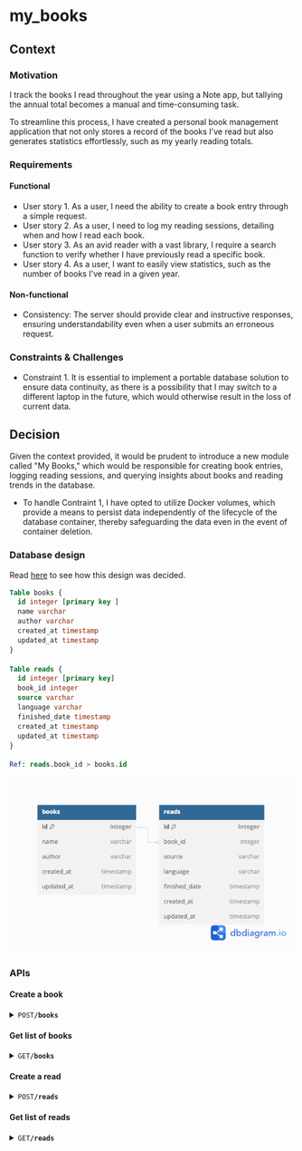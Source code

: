 # my_books

## Context
### Motivation

I track the books I read throughout the year using a Note app, but tallying the annual total becomes a manual and time-consuming task. 

To streamline this process, I have created a personal book management application that not only stores a record of the books I've read but also generates statistics effortlessly, such as my yearly reading totals.

### Requirements
#### Functional

- User story 1. As a user, I need the ability to create a book entry through a simple request.
- User story 2. As a user, I need to log my reading sessions, detailing when and how I read each book.
- User story 3. As an avid reader with a vast library, I require a search function to verify whether I have previously read a specific book.
- User story 4. As a user, I want to easily view statistics, such as the number of books I've read in a given year.

#### Non-functional

- Consistency: The server should provide clear and instructive responses, ensuring understandability even when a user submits an erroneous request.

### Constraints & Challenges

- Constraint 1. It is essential to implement a portable database solution to ensure data continuity, as there is a possibility that I may switch to a different laptop in the future, which would otherwise result in the loss of current data.

## Decision
Given the context provided, it would be prudent to introduce a new module called "My Books," which would be responsible for creating book entries, logging reading sessions, and querying insights about books and reading trends in the database.

- To handle Contraint 1, I have opted to utilize Docker volumes, which provide a means to persist data independently of the lifecycle of the database container, thereby safeguarding the data even in the event of container deletion.

### Database design
Read [here](docs/database.md) to see how this design was decided.
```sql
Table books {
  id integer [primary key ]
  name varchar
  author varchar 
  created_at timestamp 
  updated_at timestamp
}

Table reads {
  id integer [primary key]
  book_id integer 
  source varchar
  language varchar
  finished_date timestamp 
  created_at timestamp
  updated_at timestamp 
}

Ref: reads.book_id > books.id 
```
![Schema](docs/db-diagram.png)

### APIs 

#### Create a book
<details> 
    <summary><code>POST</code><code><b>/books</b></code></summary>
Tracker creates a book with this information

##### Body
| Name   | Required | Type   | Description            |
|--------|----------|--------|------------------------|
| name   | Y        | string | Name of the book       |
| author | Y        | string | Author of the the book |

##### Response 
| Status Code | Verdict           | Body                | Description                            |
|-------------|-------------------|---------------------|----------------------------------------|
| 200         | success           | `"data": {"id": 7}` | Success, Return id of the created book |
| 400         | invalid_parameter |                     |                                        |

##### Example 
- cURL

- Response

```json
{
  "data": {
    "id": 7
  },
  "message": "book is created successfully",
  "time": "2024-03-09T15:04:12+07:00",
  "verdict": "success"
}
```
</details>

#### Get list of books
<details> 
    <summary><code>GET</code><code><b>/books</b></code></summary>

##### Parameters
| Name     | Required | Type   | Description                                           |
|----------|----------|--------|-------------------------------------------------------|
| page     |          | int    | The page number of the results to fetch, default: 1   |
| per_page |          | int    | The number of results per page (max 100), default: 30 |
| search   |          | string | The key string to search on book name                 |

##### Response
| Status Code | Verdict           | Body                                                                                                                                                                       | Description                    |
|-------------|-------------------|----------------------------------------------------------------------------------------------------------------------------------------------------------------------------|--------------------------------|
| 200         | success           | `"data": {"count": 7,"items": [{ "id": 1,"name": "Giết con chim nhại","author": "","created_at": "2024-03-08T20:05:58+07:00","updated_at": "2024-03-08T20:05:58+07:00"}]}` | Success, Return  list of books |
| 400         | invalid_parameter |                                                                                                                                                                            |                                |

##### Example
- cURL

- Response

```json 
{
    "data": {
        "count": 7,
        "items": [
            {
                "id": 1,
                "name": "Giết con chim nhại",
                "author": "",
                "created_at": "2024-03-08T20:05:58+07:00",
                "updated_at": "2024-03-08T20:05:58+07:00"
            }
        ]
    },
    "message": "get list of books successfully",
    "time": "2024-03-09T15:30:05+07:00",
    "verdict": "success"
}
```
</details>

#### Create a read 
<details> 
    <summary><code>POST</code><code><b>/reads</b></code></summary>

Tracker creates a read with a created book

##### Body
| Name          | Required | Type      | Description                                          |
|---------------|----------|-----------|------------------------------------------------------|
| book_id       | Y        | int       | ID of the created book you have just finished read   |
| source        | Y        | string    | Source of book you read: hard_copy, soft_copy, audio |
| language      | Y        | string    | Language of the book you read, example: EN, VI       |
| finished_date | Y        | timestamp | Date you finish reading the book                     |

##### Response
| Status Code | Verdict   | Body                 | Description                        |
|-------------|-----------|----------------------|------------------------------------|
| 200         | success   | `"data": {"id": 7}`  | Success, Return ID of created read |
| 404         | not_found |                      |                                    |

</details>

#### Get list of reads
<details> 
    <summary><code>GET</code><code><b>/reads</b></code></summary>

##### Parameters
| Name      | Required | Type    | Description                                                             |
|-----------|----------|---------|-------------------------------------------------------------------------|
| page      |          | int     | The page number of the results to fetch, default: 1                     |
| per_page  |          | int     | The number of results per page (max 100), default: 30                   |
| from_year |          | string  | The start year to search on, example: 2012                              |
| to_year   |          | string  | The end year to search on, example: 2012                                |
| language  |          | string  | The language to search on, example: VI                                  |
| source    |          | string  | The source to search on, limited on values: hard_copy, soft_copy, audio |

##### Response
| Status Code | Verdict           | Body | Description                    |
|-------------|-------------------|------|--------------------------------|
| 200         | success           |      | Success, Return  list of reads |
| 400         | invalid_parameter |      |                                |
</details>





